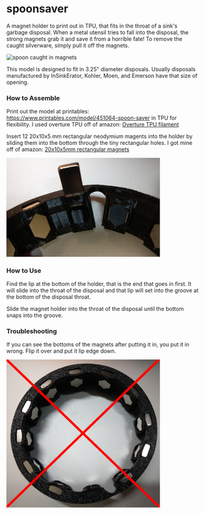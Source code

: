 # spoonsaver

A magnet holder to print out in TPU, that fits in the throat of a sink's garbage disposal. When a metal utensil tries to fall into the disposal, the strong magnets grab it and save it from a horrible fate! To remove the caught silverware, simply pull it off the magnets.

<img src=caughtspoon.jpg  alt="spoon caught in magnets" width="300">

This model is designed to fit in 3.25" diameter disposals. Usually disposals manufactured by InSinkErator, Kohler, Moen, and Emerson have that size of opening.

### How to Assemble

Print out the model at printables: https://www.printables.com/model/451064-spoon-saver in TPU for flexibility. I used overture TPU off of amazon: [Overture TPU filament](https://www.amazon.com/Overture-Filament-Flexible-Consumables-Dimensional/dp/B07VDP2S3P/ref=sxts_rp_s_a_1_0?content-id=amzn1.sym.eff26b9b-e255-411b-a40d-eccb21f93fe4%3Aamzn1.sym.eff26b9b-e255-411b-a40d-eccb21f93fe4&cv_ct_cx=overture%2Btpu%2Bfilament&keywords=overture%2Btpu%2Bfilament&pd_rd_i=B07VDP2S3P&pd_rd_r=2fa95b95-a110-46af-a547-bcfe784d566b&pd_rd_w=Cj4xE&pd_rd_wg=wJM8p&pf_rd_p=eff26b9b-e255-411b-a40d-eccb21f93fe4&pf_rd_r=CWP4S51Q6K7NAVC69XST&sbo=RZvfv%2F%2FHxDF%2BO5021pAnSA%3D%3D&sr=1-1-5985efba-8948-4f09-9122-d605505c9d1e&th=1)

Insert 12 20x10x5 mm rectangular neodymium magents into the holder by sliding them into the bottom through the tiny rectangular holes. I got mine off of amazon: [20x10x5mm rectangular magnets](https://www.amazon.com/MIN-CI-Neodymium-Refrigerator-Industrial/dp/B09LYBBQDL/ref=sr_1_1?keywords=20x10x5mm%2Bneodymium%2Bmagnets&sr=8-1&th=1)

<img src=insertingmagnets.png alt="inerting magnets" width="400">

### How to Use

Find the lip at the bottom of the holder, that is the end that goes in first. It will slide into the throat of the disposal and that lip will set into the groove at the bottom of the disposal throat.

Slide the magnet holder into the throat of the disposal until the bottom snaps into the groove.

### Troubleshooting

If you can see the bottoms of the magnets after putting it in, you put it in wrong. Flip it over and put it lip edge down.

<img src=wrongway.png alt="inerting magnets" width="400">
